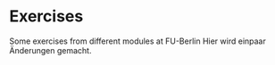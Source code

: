 # Exercises
Some exercises from different modules at FU-Berlin
Hier wird einpaar Änderungen gemacht.
